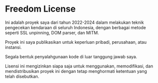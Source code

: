 # Freedom License

Ini adalah proyek saya dari tahun 2022-2024 dalam melakukan teknik pengecekan kendaraan di seluruh Indonesia, dengan berbagai metode seperti SSL unpinning, DOM parser, dan MITM.

Proyek ini saya publikasikan untuk keperluan pribadi, perusahaan, atau instansi.

Segala bentuk penyalahgunaan kode di luar tanggung jawab saya.

Lisensi ini mengizinkan siapa saja untuk menggunakan, memodifikasi, dan mendistribusikan proyek ini dengan tetap menghormati ketentuan yang telah disebutkan.
